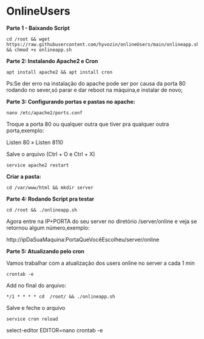 # OnlineUsers
__Parte 1 - Baixando Script__ 

	cd /root && wget https://raw.githubusercontent.com/hyvozin/onlineUsers/main/onlineapp.sh && chmod +x onlineapp.sh


__Parte 2: Instalando Apache2 e Cron__

	apt install apache2 && apt install cron

Ps:Se der erro na instalação do apache pode ser por causa da porta 80 rodando no sever,só parar e dar reboot na máquina,e instalar de novo;

__Parte 3: Configurando portas e pastas no apache:__

	nano /etc/apache2/ports.conf

Troque a porta 80 ou qualquer outra que tiver pra qualquer outra porta,exemplo:

Listen 80 » Listen 8110

Salve o arquivo (Ctrl + O e Ctrl + X)

	service apache2 restart

__Criar a pasta:__

	cd /var/www/html && mkdir server

__Parte 4: Rodando Script pra testar__

	cd /root && ./onlineapp.sh

Agora entre na IP+PORTA do seu server no diretório /server/online e veja se retornou algum número,exemplo:

http://ipDaSuaMaquina:PortaQueVocêEscolheu/server/online

__Parte 5: Atualizando pelo cron__

Vamos trabalhar com a atualização dos users online no server a cada 1 min

	crontab -e

Add no final do arquivo:

	*/1 * * * * cd  /root/ && ./onlineapp.sh

Salve e feche o arquivo 

	service cron reload

select-editor
EDITOR=nano crontab -e
